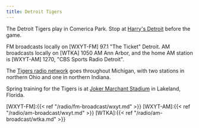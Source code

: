```yaml
---
title: Detroit Tigers
---
```

The Detroit Tigers play in Comerica Park.
Stop at [Harry's Detroit] before the game.

FM broadcasts locally on [WXYT-FM] 97.1 "The Ticket" Detroit.
AM broadcasts locally on [WTKA] 1050 AM Ann Arbor,
and the home AM station is [WXYT-AM] 1270, "CBS Sports Radio Detroit".

The [Tigers radio network] goes throughout Michigan,
with two stations in northern Ohio and one in northern
Indiana.

Spring training for the Tigers is at
[Joker Marchant Stadium] in Lakeland, Florida.

[Tigers radio network]:https://www.mlb.com/tigers/schedule/affiliates
[Harry's Detroit]:https://www.harrysdetroit.com/

[WXYT-FM]:{{< ref "/radio/fm-broadcast/wxyt.md" >}}
[WXYT-AM]:{{< ref "/radio/am-broadcast/wxyt.md" >}}
[WTKA]:{{< ref "/radio/am-broadcast/wtka.md" >}}

[Joker Marchant Stadium]:https://www.mlb.com/tigers/spring-training/ballpark
